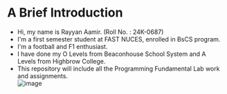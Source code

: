 # A Brief Introduction
- Hi, my name is Rayyan Aamir. (Roll No. : 24K-0687)
- I'm a first semester student at FAST NUCES, enrolled in BsCS program.
- I'm a football and F1 enthusiast.
- I have done my O Levels from Beaconhouse School System and A Levels from Highbrow College.
- This repository will include all the Programming Fundamental Lab work and assignments.\
![image](https://github.com/user-attachments/assets/e935fa2a-2b8b-4711-a056-86095c14d5e0)




